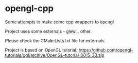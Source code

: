 # opengl-cpp
Some attempts to make some cpp wrappers to opengl

Project uses some externals - glew... other.

Please check the CMakeLists.txt file for externals.

Project is based on OpenGL tutorial:
https://github.com/opengl-tutorials/ogl/archive/OpenGL-tutorial_0015_33.zip
